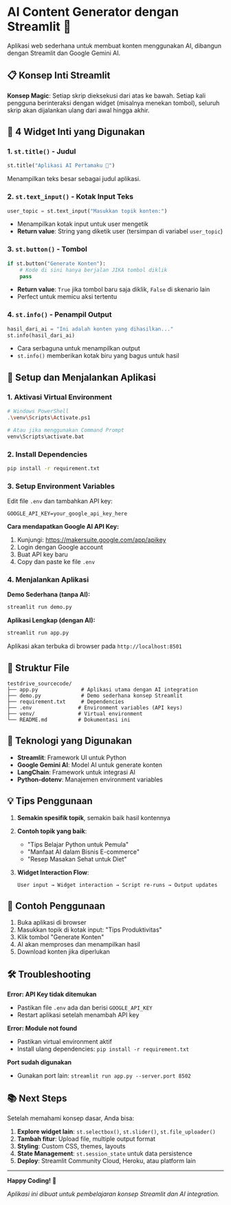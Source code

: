 # AI Content Generator dengan Streamlit 🚀

Aplikasi web sederhana untuk membuat konten menggunakan AI, dibangun dengan Streamlit dan Google Gemini AI.

## 📋 Konsep Inti Streamlit

**Konsep Magic**: Setiap skrip dieksekusi dari atas ke bawah. Setiap kali pengguna berinteraksi dengan widget (misalnya menekan tombol), seluruh skrip akan dijalankan ulang dari awal hingga akhir.

## 🧩 4 Widget Inti yang Digunakan

### 1. `st.title()` - Judul
```python
st.title("Aplikasi AI Pertamaku 🚀")
```
Menampilkan teks besar sebagai judul aplikasi.

### 2. `st.text_input()` - Kotak Input Teks
```python
user_topic = st.text_input("Masukkan topik konten:")
```
- Menampilkan kotak input untuk user mengetik
- **Return value**: String yang diketik user (tersimpan di variabel `user_topic`)

### 3. `st.button()` - Tombol
```python
if st.button("Generate Konten"):
    # Kode di sini hanya berjalan JIKA tombol diklik
    pass
```
- **Return value**: `True` jika tombol baru saja diklik, `False` di skenario lain
- Perfect untuk memicu aksi tertentu

### 4. `st.info()` - Penampil Output  
```python
hasil_dari_ai = "Ini adalah konten yang dihasilkan..."
st.info(hasil_dari_ai)
```
- Cara serbaguna untuk menampilkan output
- `st.info()` memberikan kotak biru yang bagus untuk hasil

## 🚀 Setup dan Menjalankan Aplikasi

### 1. Aktivasi Virtual Environment
```bash
# Windows PowerShell
.\venv\Scripts\Activate.ps1

# Atau jika menggunakan Command Prompt
venv\Scripts\activate.bat
```

### 2. Install Dependencies
```bash
pip install -r requirement.txt
```

### 3. Setup Environment Variables
Edit file `.env` dan tambahkan API key:
```env
GOOGLE_API_KEY=your_google_api_key_here
```

**Cara mendapatkan Google AI API Key:**
1. Kunjungi: https://makersuite.google.com/app/apikey
2. Login dengan Google account
3. Buat API key baru
4. Copy dan paste ke file `.env`

### 4. Menjalankan Aplikasi

**Demo Sederhana (tanpa AI):**
```bash
streamlit run demo.py
```

**Aplikasi Lengkap (dengan AI):**
```bash
streamlit run app.py
```

Aplikasi akan terbuka di browser pada `http://localhost:8501`

## 📁 Struktur File

```
testdrive_sourcecode/
├── app.py              # Aplikasi utama dengan AI integration
├── demo.py             # Demo sederhana konsep Streamlit
├── requirement.txt     # Dependencies
├── .env               # Environment variables (API keys)
├── venv/              # Virtual environment
└── README.md          # Dokumentasi ini
```

## 🔧 Teknologi yang Digunakan

- **Streamlit**: Framework UI untuk Python
- **Google Gemini AI**: Model AI untuk generate konten  
- **LangChain**: Framework untuk integrasi AI
- **Python-dotenv**: Manajemen environment variables

## 💡 Tips Penggunaan

1. **Semakin spesifik topik**, semakin baik hasil kontennya
2. **Contoh topik yang baik**:
   - "Tips Belajar Python untuk Pemula"
   - "Manfaat AI dalam Bisnis E-commerce"  
   - "Resep Masakan Sehat untuk Diet"

3. **Widget Interaction Flow**:
   ```
   User input → Widget interaction → Script re-runs → Output updates
   ```

## 🎯 Contoh Penggunaan

1. Buka aplikasi di browser
2. Masukkan topik di kotak input: "Tips Produktivitas"  
3. Klik tombol "Generate Konten"
4. AI akan memproses dan menampilkan hasil
5. Download konten jika diperlukan

## 🛠️ Troubleshooting

**Error: API Key tidak ditemukan**
- Pastikan file `.env` ada dan berisi `GOOGLE_API_KEY`
- Restart aplikasi setelah menambah API key

**Error: Module not found** 
- Pastikan virtual environment aktif
- Install ulang dependencies: `pip install -r requirement.txt`

**Port sudah digunakan**
- Gunakan port lain: `streamlit run app.py --server.port 8502`

## 📚 Next Steps

Setelah memahami konsep dasar, Anda bisa:

1. **Explore widget lain**: `st.selectbox()`, `st.slider()`, `st.file_uploader()`
2. **Tambah fitur**: Upload file, multiple output format
3. **Styling**: Custom CSS, themes, layouts
4. **State Management**: `st.session_state` untuk data persistence
5. **Deploy**: Streamlit Community Cloud, Heroku, atau platform lain

---

**Happy Coding! 🚀**

*Aplikasi ini dibuat untuk pembelajaran konsep Streamlit dan AI integration.*